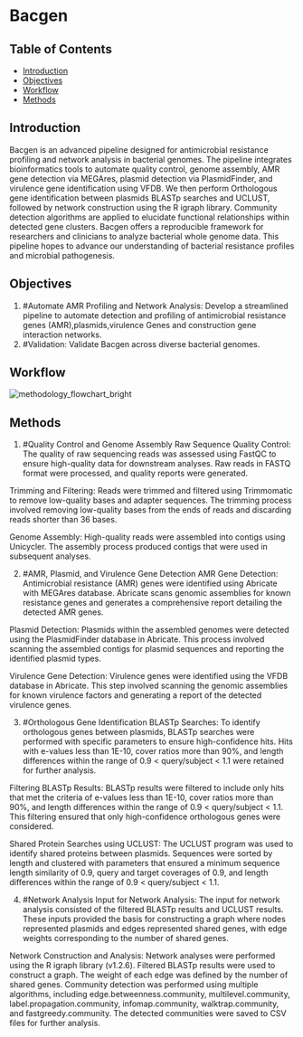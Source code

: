 # Bacgen
## Table of Contents
- [Introduction](introduction)
- [Objectives](Objectives)
- [Workflow](Workflow)
- [Methods](Methods)

## Introduction
Bacgen is an advanced pipeline designed for antimicrobial resistance profiling and network analysis in bacterial genomes. The pipeline integrates bioinformatics tools to automate quality control, genome assembly, AMR gene detection via MEGAres, plasmid detection via PlasmidFinder, and virulence gene identification using VFDB. We then perform Orthologous gene identification between plasmids  BLASTp searches and UCLUST, followed by network construction using the R igraph library. Community detection algorithms are applied to elucidate functional relationships within detected gene clusters.
Bacgen offers a reproducible framework for researchers and clinicians to analyze bacterial whole genome data. This pipeline hopes to advance our understanding of bacterial resistance profiles and microbial pathogenesis.

## Objectives
1. #Automate AMR Profiling and Network Analysis: Develop a streamlined pipeline to automate detection and profiling of antimicrobial resistance genes (AMR),plasmids,virulence Genes and construction gene interaction networks.
2. #Validation: Validate Bacgen across diverse bacterial genomes.

## Workflow
![methodology_flowchart_bright](https://github.com/user-attachments/assets/028c61ee-3e79-468a-8c5b-8c8a5ce415af)

## Methods
1. #Quality Control and Genome Assembly
Raw Sequence Quality Control:
The quality of raw sequencing reads was assessed using FastQC to ensure high-quality data for downstream analyses. Raw reads in FASTQ format were processed, and quality reports were generated.

Trimming and Filtering:
Reads were trimmed and filtered using Trimmomatic to remove low-quality bases and adapter sequences. The trimming process involved removing low-quality bases from the ends of reads and discarding reads shorter than 36 bases.

Genome Assembly:
High-quality reads were assembled into contigs using Unicycler. The assembly process produced contigs that were used in subsequent analyses.

2. #AMR, Plasmid, and Virulence Gene Detection
AMR Gene Detection:
Antimicrobial resistance (AMR) genes were identified using Abricate with MEGAres database. Abricate scans genomic assemblies for known resistance genes and generates a comprehensive report detailing the detected AMR genes.

Plasmid Detection:
Plasmids within the assembled genomes were detected using the PlasmidFinder database in Abricate. This process involved scanning the assembled contigs for plasmid sequences and reporting the identified plasmid types.

Virulence Gene Detection:
Virulence genes were identified using the VFDB database in Abricate. This step involved scanning the genomic assemblies for known virulence factors and generating a report of the detected virulence genes.

3. #Orthologous Gene Identification
BLASTp Searches:
To identify orthologous genes between plasmids, BLASTp searches were performed with specific parameters to ensure high-confidence hits. Hits with e-values less than 1E-10, cover ratios more than 90%, and length differences within the range of 0.9 < query/subject < 1.1 were retained for further analysis.

Filtering BLASTp Results:
BLASTp results were filtered to include only hits that met the criteria of e-values less than 1E-10, cover ratios more than 90%, and length differences within the range of 0.9 < query/subject < 1.1. This filtering ensured that only high-confidence orthologous genes were considered.

Shared Protein Searches using UCLUST:
The UCLUST program was used to identify shared proteins between plasmids. Sequences were sorted by length and clustered with parameters that ensured a minimum sequence length similarity of 0.9, query and target coverages of 0.9, and length differences within the range of 0.9 < query/subject < 1.1.

4. #Network Analysis
Input for Network Analysis:
The input for network analysis consisted of the filtered BLASTp results and UCLUST results. These inputs provided the basis for constructing a graph where nodes represented plasmids and edges represented shared genes, with edge weights corresponding to the number of shared genes.

Network Construction and Analysis:
Network analyses were performed using the R igraph library (v1.2.6). Filtered BLASTp results were used to construct a graph. The weight of each edge was defined by the number of shared genes. Community detection was performed using multiple algorithms, including edge.betweenness.community, multilevel.community, label.propagation.community, infomap.community, walktrap.community, and fastgreedy.community. The detected communities were saved to CSV files for further analysis.

